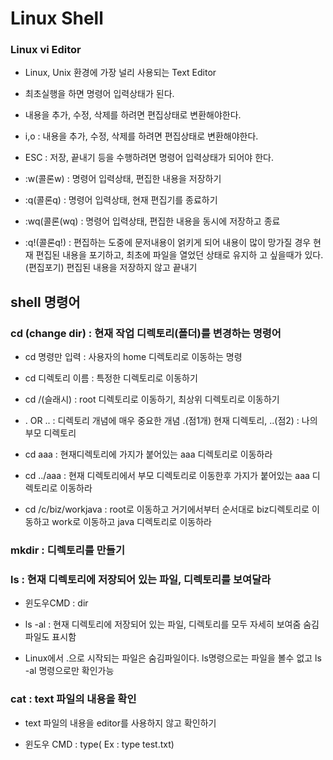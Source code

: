 # Linux Shell

### Linux vi Editor

* Linux, Unix 환경에 가장 널리 사용되는 Text Editor

* 최초실행을 하면 명령어 입력상태가 된다.

* 내용을 추가, 수정, 삭제를 하려면 편집상태로 변환해야한다.

* i,o : 내용을 추가, 수정, 삭제를 하려면 편집상태로 변환해야한다.

* ESC : 저장, 끝내기 등을 수행하려면 명령어 입력상태가 되어야 한다.

* :w(콜론w) : 명령어 입력상태, 편집한 내용을 저장하기

* :q(콜론q) : 명령어 입력상태, 현재 편집기를 종료하기

* :wq(콜론(wq) : 명령어 입력상태, 편집한 내용을 동시에 저장하고 종료

* :q!(콜론q!) : 편집하는 도중에 문저내용이 얽키게 되어 내용이 많이 망가질 경우 
     	        현재 편집된 내용을 포기하고, 최초에 파일을 열었던 상태로 유지하                 고 싶을때가 있다. (편집포기) 편집된 내용을 저장하지 않고 끝내기

## shell 명령어

### cd (change dir) : 현재 작업 디렉토리(폴더)를 변경하는 명령어

* cd 명령만 입력 : 사용자의 home 디렉토리로 이동하는 명령

* cd 디렉토리 이름 : 특정한 디렉토리로 이동하기

* cd /(슬래시) : root 디렉토리로 이동하기, 최상위 디렉토리로 이동하기

* . OR .. : 디렉토리 개념에 매우 중요한 개념
	    .(점1개) 현재 디렉토리, ..(점2) : 나의 부모 디렉토리

* cd aaa : 현재디렉토리에 가지가 붙어있는 aaa 디렉토리로 이동하라

* cd ../aaa : 현재 디렉토리에서 부모 디렉토리로 이동한후 가지가 붙어있는 aaa
	      디렉토리로 이동하라
* cd /c/biz/workjava : root로 이동하고 거기에서부터 순서대로 biz디렉토리로 
		       이동하고 work로 이동하고 java 디렉토리로 이동하라

### mkdir : 디렉토리를 만들기

### ls : 현재 디렉토리에 저장되어 있는 파일, 디렉토리를 보여달라

* 윈도우CMD : dir

* ls -al : 현재 디렉토리에 저장되어 있는 파일, 디렉토리를 모두 자세히 보여줌
	   숨김파일도 표시함

* Linux에서 .으로 시작되는 파일은 숨김파일이다. ls명령으로는 파일을 볼수 없고
  ls -al 명령으로만 확인가능

### cat : text 파일의 내용을 확인

* text 파일의 내용을 editor를 사용하지 않고 확인하기

* 윈도우 CMD : type( Ex : type test.txt)
